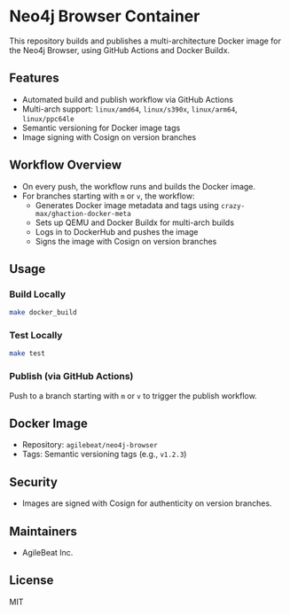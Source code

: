 # Neo4j Browser Container

This repository builds and publishes a multi-architecture Docker image for the Neo4j Browser, using GitHub Actions and Docker Buildx.

## Features
- Automated build and publish workflow via GitHub Actions
- Multi-arch support: `linux/amd64`, `linux/s390x`, `linux/arm64`, `linux/ppc64le`
- Semantic versioning for Docker image tags
- Image signing with Cosign on version branches

## Workflow Overview
- On every push, the workflow runs and builds the Docker image.
- For branches starting with `m` or `v`, the workflow:
  - Generates Docker image metadata and tags using `crazy-max/ghaction-docker-meta`
  - Sets up QEMU and Docker Buildx for multi-arch builds
  - Logs in to DockerHub and pushes the image
  - Signs the image with Cosign on version branches

## Usage
### Build Locally
```bash
make docker_build
```

### Test Locally
```bash
make test
```

### Publish (via GitHub Actions)
Push to a branch starting with `m` or `v` to trigger the publish workflow.

## Docker Image
- Repository: `agilebeat/neo4j-browser`
- Tags: Semantic versioning tags (e.g., `v1.2.3`)

## Security
- Images are signed with Cosign for authenticity on version branches.

## Maintainers
- AgileBeat Inc.

## License
MIT


